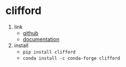 # clifford

1. link
   * [github](https://github.com/pygae/clifford)
   * [documentation](https://clifford.readthedocs.io/en/latest/index.html)
2. install
   * `pip install clifford`
   * `conda install -c conda-forge clifford`
